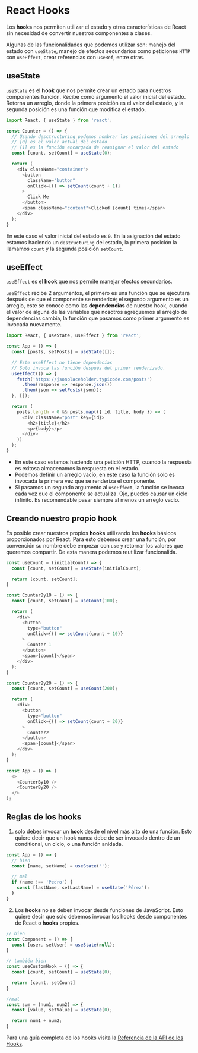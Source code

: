# React Hooks

Los **hooks** nos permiten utilizar el estado y otras características de React sin necesidad de convertir nuestros componentes a clases.

Algunas de las funcionalidades que podemos utilizar son: manejo del estado con `useState`, manejo de efectos secundarios como peticiones `HTTP` con `useEffect`, crear referencias con `useRef`, entre otras.

## useState

`useState` es el **hook** que nos permite crear un estado para nuestros componentes función. Recibe como argumento el valor inicial del estado. Retorna un arreglo, donde la primera posición es el valor del estado, y la segunda posición es una función que modifica el estado.

```javascript
import React, { useState } from 'react';

const Counter = () => {
  // Usando desctructuring podemos nombrar las posiciones del arreglo
  // [0] es el valor actual del estado
  // [1] es la función encargada de reasignar el valor del estado
  const [count, setCount] = useState(0);

  return (
    <div className="container">
      <button
        className="button"
        onClick={() => setCount(count + 1)}
      >
        Click Me
      </button>
      <span className="content">Clicked {count} times</span>
    </div>
  );
}
```

En este caso el valor inicial del estado es `0`. En la asignación del estado estamos haciendo un `destructuring` del estado, la primera posición la llamamos `count` y la segunda posición `setCount`.

## useEffect

`useEffect` es  el **hook** que nos permite manejar efectos secundarios.

`useEffect` recibe 2 argumentos, el primero es una función que se ejecutara después de que el componente se rendericé; el segundo argumento es un arreglo, este se conoce como las **dependencias** de nuestro hook, cuando el valor de alguna de las variables que nosotros agreguemos al arreglo de dependencias cambia, la función que pasamos como primer argumento es invocada nuevamente.

```javascript
import React, { useState, useEffect } from 'react';

const App = () => {
  const [posts, setPosts] = useState([]);

  // Este useEffect no tiene dependecias
  // Solo invoca las función después del primer renderizado.
  useEffect(() => {
    fetch('https://jsonplaceholder.typicode.com/posts')
      .then(response => response.json())
      .then(json => setPosts(json));
  }, []);

  return (
    posts.length > 0 && posts.map(({ id, title, body }) => (
      <div className="post" key={id}>
        <h2>{title}</h2>
        <p>{body}</p>
      </div>
    ))
  );
}
```

* En este caso estamos haciendo una petición HTTP, cuando la respuesta es exitosa almacenamos la respuesta en el estado.
* Podemos definir un arreglo vacío, en este caso la función solo es invocada la primera vez que se renderiza el componente.
* Si pasamos un segundo argumento al `useEffect`, la función se invoca cada vez que el componente se actualiza. Ojo, puedes causar un ciclo infinito. Es recomendable pasar siempre al menos un arreglo vacío.

## Creando nuestro propio hook

Es posible crear nuestros propios **hooks** utilizando los **hooks** básicos proporcionados por React. Para esto debemos crear una función, por convención su nombre debe empezar con `use` y retornar los valores que queremos compartir. De esta manera podemos reutilizar funcionalida.

```javascript
const useCount = (initialCount) => {
  const [count, setCount] = useState(initialCount);

  return [count, setCount];
}

const CounterBy10 = () => {
  const [count, setCount] = useCount(100);

  return (
    <div>
      <button
        type="button"
        onClick={() => setCount(count + 10)}
      >
        Counter 1
      </button>
      <span>{count}</span>
    </div>
  );
}

const CounterBy20 = () => {
  const [count, setCount] = useCount(200);

  return (
    <div>
      <button
        type="button"
        onClick={() => setCount(count + 20)}
      >
        Counter2
      </button>
      <span>{count}</span>
    </div>
  );
}

const App = () => (
  <>
    <CounterBy10 />
    <CounterBy20 />
  </>
);
```

## Reglas de los hooks

1. solo debes invocar un **hook** desde el nivel más alto de una función. Esto quiere decir que un hook nunca debe de ser invocado dentro de un conditional, un ciclo, o una función anidada.

```javascript
const App = () => {
  // bien
  const [name, setName] = useState('');

  // mal
  if (name !== 'Pedro') {
    const [lastName, setLastName] = useState('Pérez');
  }
}
```

2. Los **hooks** no se deben invocar desde funciones de JavaScript. Esto quiere decir que solo debemos invocar los hooks desde componentes de React o **hooks** propios.

```javascript
// bien
const Component = () => {
  const [user, setUser] = useState(null);
}

// también bien
const useCustomHook = () => {
  const [count, setCount] = useState(0);

  return [count, setCount]
}

//mal
const sum = (num1, num2) => {
  const [value, setValue] = useState(0);

  return num1 + num2;
}
```

Para una guía completa de los hooks visita la [Referencia de la API de los Hooks](https://es.reactjs.org/docs/hooks-reference.html).

